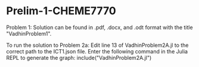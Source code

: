 # Prelim-1-CHEME7770

Problem 1:
Solution can be found in .pdf, .docx, and .odt format with the title "VadhinProblem1".

To run the solution to Problem 2a:
Edit line 13 of VadhinProblem2A.jl to the correct path to the ICT1.json file. Enter the following command in the Julia REPL to generate the graph:
      	include("VadhinProblem2A.jl")


